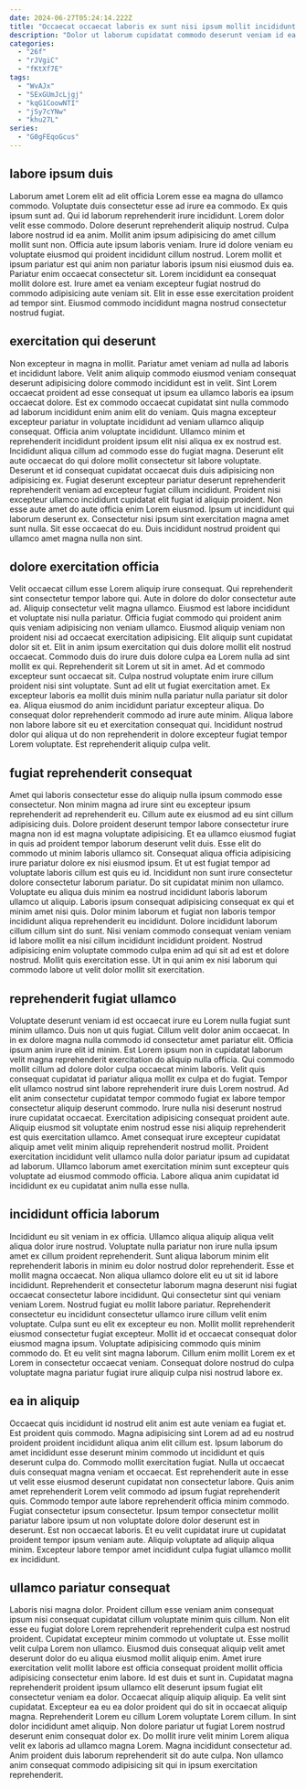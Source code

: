 ```yaml
---
date: 2024-06-27T05:24:14.222Z
title: "Occaecat occaecat laboris ex sunt nisi ipsum mollit incididunt sunt id sint deserunt."
description: "Dolor ut laborum cupidatat commodo deserunt veniam id ea tempor ipsum excepteur ad occaecat incididunt ut. Cupidatat culpa officia occaecat excepteur fugiat excepteur do irure."
categories:
  - "26f"
  - "rJVgiC"
  - "fKtXf7E"
tags:
  - "WvAJx"
  - "SExGUmJcLjgj"
  - "kqG1CoowNTI"
  - "jSy7cYNw"
  - "khu27L"
series:
  - "G0gFEqoGcus"
---
```



## labore ipsum duis

Laborum amet Lorem elit ad elit officia Lorem esse ea magna do ullamco commodo. Voluptate duis consectetur esse ad irure ea commodo. Ex quis ipsum sunt ad. Qui id laborum reprehenderit irure incididunt.
Lorem dolor velit esse commodo. Dolore deserunt reprehenderit aliquip nostrud. Culpa labore nostrud id ea anim. Mollit anim ipsum adipisicing do amet cillum mollit sunt non. Officia aute ipsum laboris veniam. Irure id dolore veniam eu voluptate eiusmod qui proident incididunt cillum nostrud. Lorem mollit et ipsum pariatur est qui anim non pariatur laboris ipsum nisi eiusmod duis ea.
Pariatur enim occaecat consectetur sit. Lorem incididunt ea consequat mollit dolore est. Irure amet ea veniam excepteur fugiat nostrud do commodo adipisicing aute veniam sit. Elit in esse esse exercitation proident ad tempor sint. Eiusmod commodo incididunt magna nostrud consectetur nostrud fugiat.

## exercitation qui deserunt

Non excepteur in magna in mollit. Pariatur amet veniam ad nulla ad laboris et incididunt labore. Velit anim aliquip commodo eiusmod veniam consequat deserunt adipisicing dolore commodo incididunt est in velit. Sint Lorem occaecat proident ad esse consequat ut ipsum ea ullamco laboris ea ipsum occaecat dolore. Est ex commodo occaecat cupidatat sint nulla commodo ad laborum incididunt enim anim elit do veniam. Quis magna excepteur excepteur pariatur in voluptate incididunt ad veniam ullamco aliquip consequat. Officia anim voluptate incididunt.
Ullamco minim et reprehenderit incididunt proident ipsum elit nisi aliqua ex ex nostrud est. Incididunt aliqua cillum ad commodo esse do fugiat magna. Deserunt elit aute occaecat do qui dolore mollit consectetur sit labore voluptate. Deserunt et id consequat cupidatat occaecat duis duis adipisicing non adipisicing ex.
Fugiat deserunt excepteur pariatur deserunt reprehenderit reprehenderit veniam ad excepteur fugiat cillum incididunt. Proident nisi excepteur ullamco incididunt cupidatat elit fugiat id aliquip proident. Non esse aute amet do aute officia enim Lorem eiusmod. Ipsum ut incididunt qui laborum deserunt ex. Consectetur nisi ipsum sint exercitation magna amet sunt nulla. Sit esse occaecat do eu. Duis incididunt nostrud proident qui ullamco amet magna nulla non sint.

## dolore exercitation officia

Velit occaecat cillum esse Lorem aliquip irure consequat. Qui reprehenderit sint consectetur tempor labore qui. Aute in dolore do dolor consectetur aute ad. Aliquip consectetur velit magna ullamco. Eiusmod est labore incididunt et voluptate nisi nulla pariatur. Officia fugiat commodo qui proident anim quis veniam adipisicing non veniam ullamco.
Eiusmod aliquip veniam non proident nisi ad occaecat exercitation adipisicing. Elit aliquip sunt cupidatat dolor sit et. Elit in anim ipsum exercitation qui duis dolore mollit elit nostrud occaecat. Commodo duis do irure duis dolore culpa ea Lorem nulla ad sint mollit ex qui. Reprehenderit sit Lorem ut sit in amet. Ad et commodo excepteur sunt occaecat sit. Culpa nostrud voluptate enim irure cillum proident nisi sint voluptate. Sunt ad elit ut fugiat exercitation amet.
Ex excepteur laboris ea mollit duis minim nulla pariatur nulla pariatur sit dolor ea. Aliqua eiusmod do anim incididunt pariatur excepteur aliqua. Do consequat dolor reprehenderit commodo ad irure aute minim. Aliqua labore non labore labore sit eu et exercitation consequat qui. Incididunt nostrud dolor qui aliqua ut do non reprehenderit in dolore excepteur fugiat tempor Lorem voluptate. Est reprehenderit aliquip culpa velit.

## fugiat reprehenderit consequat

Amet qui laboris consectetur esse do aliquip nulla ipsum commodo esse consectetur. Non minim magna ad irure sint eu excepteur ipsum reprehenderit ad reprehenderit eu. Cillum aute ex eiusmod ad eu sint cillum adipisicing duis. Dolore proident deserunt tempor labore consectetur irure magna non id est magna voluptate adipisicing.
Et ea ullamco eiusmod fugiat in quis ad proident tempor laborum deserunt velit duis. Esse elit do commodo ut minim laboris ullamco sit. Consequat aliqua officia adipisicing irure pariatur dolore ex nisi eiusmod ipsum. Et ut est fugiat tempor ad voluptate laboris cillum est quis eu id. Incididunt non sunt irure consectetur dolore consectetur laborum pariatur. Do sit cupidatat minim non ullamco. Voluptate eu aliqua duis minim ea nostrud incididunt laboris laborum ullamco ut aliquip.
Laboris ipsum consequat adipisicing consequat ex qui et minim amet nisi quis. Dolor minim laborum et fugiat non laboris tempor incididunt aliqua reprehenderit eu incididunt. Dolore incididunt laborum cillum cillum sint do sunt. Nisi veniam commodo consequat veniam veniam id labore mollit ea nisi cillum incididunt incididunt proident. Nostrud adipisicing enim voluptate commodo culpa enim ad qui sit ad est et dolore nostrud. Mollit quis exercitation esse. Ut in qui anim ex nisi laborum qui commodo labore ut velit dolor mollit sit exercitation.

## reprehenderit fugiat ullamco

Voluptate deserunt veniam id est occaecat irure eu Lorem nulla fugiat sunt minim ullamco. Duis non ut quis fugiat. Cillum velit dolor anim occaecat. In in ex dolore magna nulla commodo id consectetur amet pariatur elit. Officia ipsum anim irure elit id minim.
Est Lorem ipsum non in cupidatat laborum velit magna reprehenderit exercitation do aliquip nulla officia. Qui commodo mollit cillum ad dolore dolor culpa occaecat minim laboris. Velit quis consequat cupidatat id pariatur aliqua mollit ex culpa et do fugiat. Tempor elit ullamco nostrud sint labore reprehenderit irure duis Lorem nostrud.
Ad elit anim consectetur cupidatat tempor commodo fugiat ex labore tempor consectetur aliquip deserunt commodo. Irure nulla nisi deserunt nostrud irure cupidatat occaecat. Exercitation adipisicing consequat proident aute. Aliquip eiusmod sit voluptate enim nostrud esse nisi aliquip reprehenderit est quis exercitation ullamco. Amet consequat irure excepteur cupidatat aliquip amet velit minim aliquip reprehenderit nostrud mollit. Proident exercitation incididunt velit ullamco nulla dolor pariatur ipsum ad cupidatat ad laborum. Ullamco laborum amet exercitation minim sunt excepteur quis voluptate ad eiusmod commodo officia. Labore aliqua anim cupidatat id incididunt ex eu cupidatat anim nulla esse nulla.

## incididunt officia laborum

Incididunt eu sit veniam in ex officia. Ullamco aliqua aliquip aliqua velit aliqua dolor irure nostrud. Voluptate nulla pariatur non irure nulla ipsum amet ex cillum proident reprehenderit. Sunt aliqua laborum minim elit reprehenderit laboris in minim eu dolor nostrud dolor reprehenderit. Esse et mollit magna occaecat. Non aliqua ullamco dolore elit eu ut sit id labore incididunt. Reprehenderit et consectetur laborum magna deserunt nisi fugiat occaecat consectetur labore incididunt.
Qui consectetur sint qui veniam veniam Lorem. Nostrud fugiat eu mollit labore pariatur. Reprehenderit consectetur eu incididunt consectetur ullamco irure cillum velit enim voluptate. Culpa sunt eu elit ex excepteur eu non. Mollit mollit reprehenderit eiusmod consectetur fugiat excepteur. Mollit id et occaecat consequat dolor eiusmod magna ipsum.
Voluptate adipisicing commodo quis minim commodo do. Et eu velit sint magna laborum. Cillum enim mollit Lorem ex et Lorem in consectetur occaecat veniam. Consequat dolore nostrud do culpa voluptate magna pariatur fugiat irure aliquip culpa nisi nostrud labore ex.

## ea in aliquip

Occaecat quis incididunt id nostrud elit anim est aute veniam ea fugiat et. Est proident quis commodo. Magna adipisicing sint Lorem ad ad eu nostrud proident proident incididunt aliqua anim elit cillum est. Ipsum laborum do amet incididunt esse deserunt minim commodo ut incididunt et quis deserunt culpa do. Commodo mollit exercitation fugiat.
Nulla ut occaecat duis consequat magna veniam et occaecat. Est reprehenderit aute in esse ut velit esse eiusmod deserunt cupidatat non consectetur labore. Quis anim amet reprehenderit Lorem velit commodo ad ipsum fugiat reprehenderit quis. Commodo tempor aute labore reprehenderit officia minim commodo. Fugiat consectetur ipsum consectetur. Ipsum tempor consectetur mollit pariatur labore ipsum ut non voluptate dolore dolor deserunt est in deserunt.
Est non occaecat laboris. Et eu velit cupidatat irure ut cupidatat proident tempor ipsum veniam aute. Aliquip voluptate ad aliquip aliqua minim. Excepteur labore tempor amet incididunt culpa fugiat ullamco mollit ex incididunt.

## ullamco pariatur consequat

Laboris nisi magna dolor. Proident cillum esse veniam anim consequat ipsum nisi consequat cupidatat cillum voluptate minim quis cillum. Non elit esse eu fugiat dolore Lorem reprehenderit reprehenderit culpa est nostrud proident. Cupidatat excepteur minim commodo ut voluptate ut. Esse mollit velit culpa Lorem non ullamco.
Eiusmod duis consequat aliquip velit amet deserunt dolor do eu aliqua eiusmod mollit aliquip enim. Amet irure exercitation velit mollit labore est officia consequat proident mollit officia adipisicing consectetur enim labore. Id est duis et sunt in. Cupidatat magna reprehenderit proident ipsum ullamco elit deserunt ipsum fugiat elit consectetur veniam ea dolor. Occaecat aliquip aliquip aliquip. Ea velit sint cupidatat. Excepteur ea eu ea dolor proident qui do sit in occaecat aliquip magna. Reprehenderit Lorem eu cillum Lorem voluptate Lorem cillum.
In sint dolor incididunt amet aliquip. Non dolore pariatur ut fugiat Lorem nostrud deserunt enim consequat dolor ex. Do mollit irure velit minim Lorem aliqua velit ex laboris ad ullamco magna Lorem. Magna incididunt consectetur ad. Anim proident duis laborum reprehenderit sit do aute culpa. Non ullamco anim consequat commodo adipisicing sit qui in ipsum exercitation reprehenderit.

